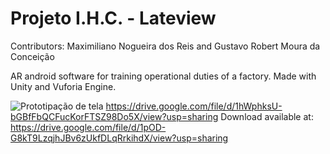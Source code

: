 # Projeto I.H.C. - Lateview

Contributors: Maximiliano Nogueira dos Reis and Gustavo Robert Moura da Conceição

AR android software for training operational duties of a factory.
Made with Unity and Vuforia Engine.

![Prototipação de tela](https://drive.google.com/file/d/1hWphksU-bGBfFbQCFucKorFTSZ98Do5X/view?usp=sharing-rotate.gif)
https://drive.google.com/file/d/1hWphksU-bGBfFbQCFucKorFTSZ98Do5X/view?usp=sharing
Download available at:
https://drive.google.com/file/d/1pOD-G8kT9LzqjhJBv6zUkfDLqRrkihdX/view?usp=sharing
